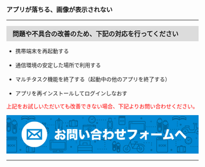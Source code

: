 <h3>アプリが落ちる、画像が表示されない</h3>
<hr>

<div style="padding: 7px 15px; margin-top: 15px; margin-bottom: 15px; border: 1px solid #dcdcdc; background-color: #dcdcdc; font-size: 120%">
<strong>問題や不具合の改善のため、下記の対応を行ってください</strong>
</div>

<ul>
<li>携帯端末を再起動する</li>
<br>
<li>通信環境の安定した場所で利用する</li>
<br>
<li>マルチタスク機能を終了する（起動中の他のアプリを終了する）</li>
<br>
<li>アプリを再インストールしてログインしなおす</li>
</ul>

<font color="ff0000">上記をお試しいただいても改善できない場合、下記よりお問い合わせください。</font>

[![mail](https://raw.githubusercontent.com/sendroidsFamily/useGuides/master/1.%E3%82%B3%E3%83%8D%E3%83%9D%E3%82%B1%E5%85%AC%E5%BC%8F%E3%82%AC%E3%82%A4%E3%83%89/%E5%88%9D%E3%82%81%E3%81%A6%E3%81%AE%E6%96%B9%E3%81%B8/images/mail1.jpg)](mailto:support@conepoke.com)

<hr>